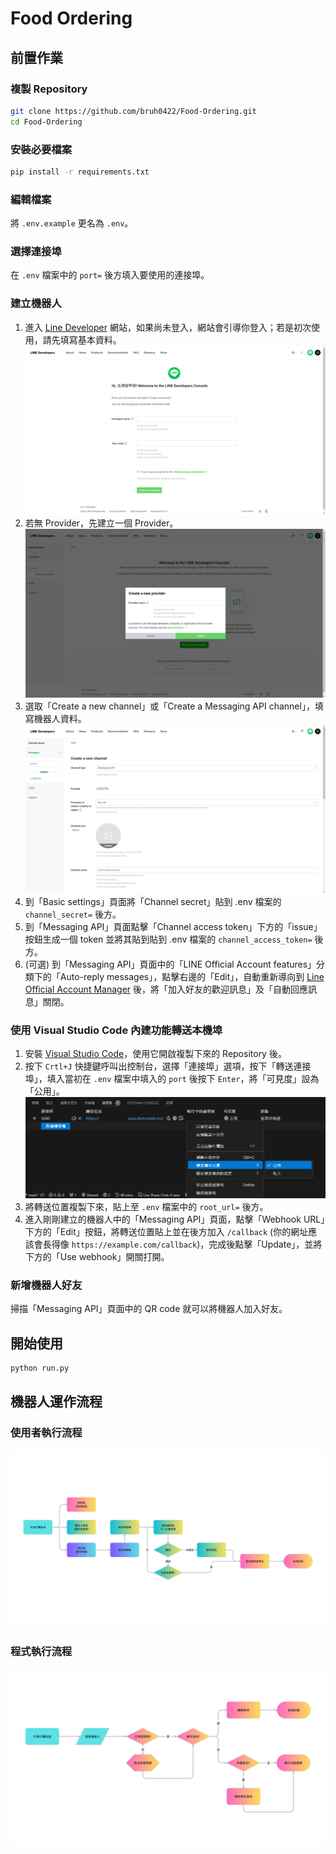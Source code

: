 # Food Ordering

## 前置作業
### 複製 Repository
```bash
git clone https://github.com/bruh0422/Food-Ordering.git
cd Food-Ordering
```

### 安裝必要檔案
```bash
pip install -r requirements.txt
```

### 編輯檔案
將 `.env.example` 更名為 `.env`。

### 選擇連接埠
在 `.env` 檔案中的 `port=` 後方填入要使用的連接埠。

### 建立機器人
1. 進入 [Line Developer](https://developers.line.biz/console/) 網站，如果尚未登入，網站會引導你登入；若是初次使用，請先填寫基本資料。
![填寫基本資料](readme_image/1.png)
2. 若無 Provider，先建立一個 Provider。
![建立 Provider](readme_image/2.png)
3. 選取「Create a new channel」或「Create a Messaging API channel」，填寫機器人資料。
![建立機器人](readme_image/3.png)
4. 到「Basic settings」頁面將「Channel secret」貼到 .env 檔案的 `channel_secret=` 後方。
5. 到「Messaging API」頁面點擊「Channel access token」下方的「issue」按鈕生成一個 token 並將其貼到貼到 .env 檔案的 `channel_access_token=` 後方。
6. (可選) 到「Messaging API」頁面中的「LINE Official Account features」分類下的「Auto-reply messages」，點擊右邊的「Edit」，自動重新導向到 [Line Official Account Manager](https://manager.line.biz/) 後，將「加入好友的歡迎訊息」及「自動回應訊息」關閉。

### 使用 Visual Studio Code 內建功能轉送本機埠
1. 安裝 [Visual Studio Code](https://code.visualstudio.com/)，使用它開啟複製下來的 Repository 後。
2. 按下 `Crtl+J` 快捷鍵呼叫出控制台，選擇「連接埠」選項，按下「轉送連接埠」，填入當初在 `.env` 檔案中填入的 `port` 後按下 `Enter`，將「可見度」設為「公用」。
![轉送本機埠](readme_image/4.png)
3. 將轉送位置複製下來，貼上至 `.env` 檔案中的 `root_url=` 後方。
4. 進入剛剛建立的機器人中的「Messaging API」頁面，點擊「Webhook URL」下方的「Edit」按鈕，將轉送位置貼上並在後方加入 `/callback` (你的網址應該會長得像 `https://example.com/callback`)，完成後點擊「Update」，並將下方的「Use webhook」開關打開。

### 新增機器人好友
掃描「Messaging API」頁面中的 QR code 就可以將機器人加入好友。

## 開始使用
```bash
python run.py
```

## 機器人運作流程
### 使用者執行流程
![使用者執行流程](readme_image/使用者執行流程.png)

### 程式執行流程
![程式執行流程](readme_image/程式執行流程.png)